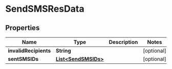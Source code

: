 
# SendSMSResData

## Properties
Name | Type | Description | Notes
------------ | ------------- | ------------- | -------------
**invalidRecipients** | **String** |  |  [optional]
**sentSMSIDs** | [**List&lt;SendSMSIDs&gt;**](SendSMSIDs.md) |  |  [optional]




